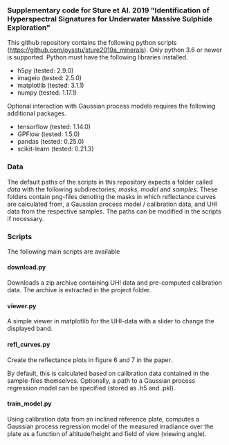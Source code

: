 ### Supplementary code for Sture et Al. 2019 "Identification of Hyperspectral Signatures for Underwater Massive Sulphide Exploration"

This github repository contains the following python scripts (https://github.com/oysstu/sture2019a_minerals). 
Only python 3.6 or newer is supported. Python must have the following libraries installed.

- h5py (tested: 2.9.0)
- imageio (tested: 2.5.0)
- matplotlib (tested: 3.1.1)
- numpy (tested: 1.17.1)

Optional interaction with Gaussian process models requires the following additional packages.

- tensorflow (tested: 1.14.0)
- GPFlow (tested: 1.5.0)
- pandas (tested: 0.25.0)
- scikit-learn (tested: 0.21.3)


### Data
The default paths of the scripts in this repository expects a folder called *data* with the following subdirectories; *masks*, *model* and *samples*. These folders contain png-files denoting the masks in which reflectance curves are calculated from, a Gaussian process model / calibration data, and UHI data from the respective samples. The paths can be modified in the scripts if necessary. 

### Scripts
The following main scripts are available

#### download.py
Downloads a zip archive containing UHI data and pre-computed calibration data.
The archive is extracted in the project folder.

#### viewer.py
A simple viewer in matplotlib for the UHI-data with a slider to change the displayed band.

#### refl_curves.py
Create the reflectance plots in figure 6 and 7 in the paper.

By default, this is calculated based on calibration data contained in the sample-files themselves. Optionally, a path to a Gaussian process regression model can be specified (stored as .h5 and .pkl).

#### train_model.py
Using calibration data from an inclined reference plate, computes a Gaussian process regression model of the measured irradiance over the plate as a function of altitude/height and field of view (viewing angle).

